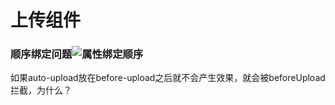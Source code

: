 # 上传组件

### 顺序绑定问题![属性绑定顺序](C:\Users\wsco\Desktop\好好学习，天天向上\心得体会\element-ui\图片\属性绑定顺序.jpg)



如果auto-upload放在before-upload之后就不会产生效果，就会被beforeUpload拦截，为什么？
